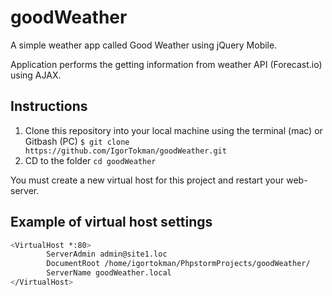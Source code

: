 # goodWeather

A simple weather app called Good Weather using jQuery Mobile.

Application performs the getting information from weather API (Forecast.io) using AJAX.

## Instructions

1. Clone this repository into your local machine using the terminal (mac) or Gitbash (PC)
`$ git clone https://github.com/IgorTokman/goodWeather.git`
2. CD to the folder `cd goodWeather`

You must create a new virtual host for this project and restart your web-server.

Example of virtual host settings
-----

```sh
<VirtualHost *:80>
        ServerAdmin admin@site1.loc
        DocumentRoot /home/igortokman/PhpstormProjects/goodWeather/
        ServerName goodWeather.local
</VirtualHost>
```